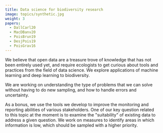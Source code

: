 ```yaml
---
title: Data science for biodiversity research
image: topics/synthetic.jpg
weight: 3
papers:
  - DallCarl20
  - MacDBanv20
  - PoisBrun19
  - DesjPois19
  - PoisGrav16
---
```


We believe that open data are a treasure trove of knowledge that has not been
entirely used yet, and require ecologists to get curious about tools and
practices from the field of data science. We explore applications of machine
learning and deep learning to biodiversity.

<!--more-->

We are working on understanding the type of problems that we can solve without
having to do new sampling, and how to handle errors and uncertainty.

As a bonus, we use the tools we develop to improve the monitoring and reporting
abilities of various stakeholders. One of our key question related to this topic
at the moment is to examine the "suitability" of existing data to address a
given question. We work on measures to identify areas in which information is
low, which should be sampled with a higher priority.
